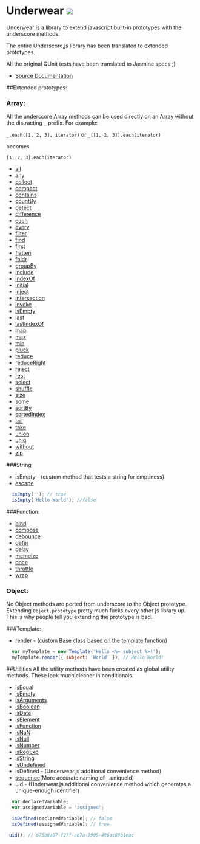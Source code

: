 Underwear [![](https://secure.travis-ci.org/daytonn/underwear.png?branch=master)](http://travis-ci.org/daytonn/underwear)
=========

Underwear is a library to extend javascript built-in prototypes with the
underscore methods.

The entire Underscore,js library has been translated to extended prototypes.

All the original QUnit tests have been translated to Jasmine specs ;)

* [Source Documentation](http://daytonn.github.com/underwear/docs/underwear.html)

##Extended prototypes:

### Array:
All the underscore Array methods can be used directly on an Array without the distracting `_` prefix. For example:

`_.each([1, 2, 3], iterator)` or `_([1, 2, 3]).each(iterator)`

becomes

`[1, 2, 3].each(iterator)`

 - [all](http://underscorejs.org/#every)
 - [any](http://underscorejs.org/#some)
 - [collect](http://underscorejs.org/#map)
 - [compact](http://underscorejs.org/#compact)
 - [contains](http://underscorejs.org/#contains)
 - [countBy](http://underscorejs.org/#countBy)
 - [detect](http://underscorejs.org/#find)
 - [difference](http://underscorejs.org/#difference)
 - [each](http://underscorejs.org/#each)
 - [every](http://underscorejs.org/#every)
 - [filter](http://underscorejs.org/#filter)
 - [find](http://underscorejs.org/#find)
 - [first](http://underscorejs.org/#first)
 - [flatten](http://underscorejs.org/#flatten)
 - [foldr](http://underscorejs.org/#reduceRight)
 - [groupBy](http://underscorejs.org/#groupBy)
 - [include](http://underscorejs.org/#contains)
 - [indexOf](http://underscorejs.org/#indexOf)
 - [initial](http://underscorejs.org/#initial)
 - [inject](http://underscorejs.org/#reduce)
 - [intersection](http://underscorejs.org/#intersection)
 - [invoke](http://underscorejs.org/#invoke)
 - [isEmpty](http://underscorejs.org/#isEmpty)
 - [last](http://underscorejs.org/#last)
 - [lastIndexOf](http://underscorejs.org/#lastIndexOf)
 - [map](http://underscorejs.org/#map)
 - [max](http://underscorejs.org/#max)
 - [min](http://underscorejs.org/#min)
 - [pluck](http://underscorejs.org/#pluck)
 - [reduce](http://underscorejs.org/#reduce)
 - [reduceRight](http://underscorejs.org/#reduceRight)
 - [reject](http://underscorejs.org/#reject)
 - [rest](http://underscorejs.org/#rest)
 - [select](http://underscorejs.org/#map)
 - [shuffle](http://underscorejs.org/#shuffle)
 - [size](http://underscorejs.org/#size)
 - [some](http://underscorejs.org/#some)
 - [sortBy](http://underscorejs.org/#sortBy)
 - [sortedIndex](http://underscorejs.org/#sortedIndex)
 - [tail](http://underscorejs.org/#rest)
 - [take](http://underscorejs.org/#first)
 - [union](http://underscorejs.org/#union)
 - [uniq](http://underscorejs.org/#uniq)
 - [without](http://underscorejs.org/#without)
 - [zip](http://underscorejs.org/#zip)


###String
 - isEmpty - (custom method that tests a string for emptiness)
 - [escape](http://underscorejs.org/#escape)

 ```js
   isEmpty(''); // true
   isEmpty('Hello World'); //false
 ```

###Function:
 - [bind](http://underscorejs.org/#bind)
 - [compose](http://underscorejs.org/#compose)
 - [debounce](http://underscorejs.org/#debounce)
 - [defer](http://underscorejs.org/#defer)
 - [delay](http://underscorejs.org/#delay)
 - [memoize](http://underscorejs.org/#memoize)
 - [once](http://underscorejs.org/#once)
 - [throttle](http://underscorejs.org/#throttle)
 - [wrap](http://underscorejs.org/#wrap)

### Object:
No Object methods are ported from underscore to the Object prototype. Extending `Object.prototype` pretty much fucks every other js library up. This is why people tell you extending the prototype is bad.

###Template:
 - render - (custom Base class based on the [template](http://underscorejs.org/#template) function)

 ```js
   var myTemplate = new Template('Hello <%= subject %>!');
   myTemplate.render({ subject: 'World' }); // Hello World!
 ```

##Utilities
All the utility methods have been created as global utility methods. These look much cleaner in conditionals.

 - [isEqual](http://underscorejs.org/#isEqual)
 - [isEmpty](http://underscorejs.org/#isEmpty)
 - [isArguments](http://underscorejs.org/#isArguments)
 - [isBoolean](http://underscorejs.org/#isBoolean)
 - [isDate](http://underscorejs.org/#isDate)
 - [isElement](http://underscorejs.org/#isElement)
 - [isFunction](http://underscorejs.org/#isFunction)
 - [isNaN](http://underscorejs.org/#isNaN)
 - [isNull](http://underscorejs.org/#isNull)
 - [isNumber](http://underscorejs.org/#isNumber)
 - [isRegExp](http://underscorejs.org/#isRegExp)
 - [isString](http://underscorejs.org/#isString)
 - [isUndefined](http://underscorejs.org/#isUndefined)
 - isDefined - (Underwear.js additional convenience method)
 - [sequence](http://underscorejs.org/#uniqueId)(More accurate naming of _.uniqueId)
 - uid - (Underwear.js additional convenience method which generates a unique-enough identifier)

 ```js
   var declaredVariable;
   var assignedVariable = 'assigned';

   isDefined(declaredVariable); // false
   isDefined(assignedVariable); // true
 ```

 ```js
  uid(); // 675b8a07-f27f-ab7a-9905-496ac89b1eac
 ```